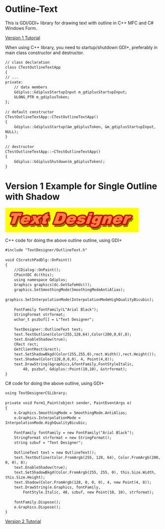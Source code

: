 # Outline-Text

This is GDI/GDI+ library for drawing text with outline in C++ MFC and C# Windows Form.

[Version 1 Tutorial](https://www.codeproject.com/Articles/42529/Outline-Text)

When using C++ library, you need to startup/shutdown GDI+, preferably in main class constructor and destructor.

```
// class declaration
class CTestOutlineTextApp
{
// ...
private:
    // data members
    Gdiplus::GdiplusStartupInput m_gdiplusStartupInput;
    ULONG_PTR m_gdiplusToken;
};

// default constructor
CTestOutlineTextApp::CTestOutlineTextApp()
{
    Gdiplus::GdiplusStartup(&m_gdiplusToken, &m_gdiplusStartupInput, NULL);
}

// destructor
CTestOutlineTextApp::~CTestOutlineTextApp()
{
    Gdiplus::GdiplusShutdown(m_gdiplusToken);
}
```

# Version 1 Example for Single Outline with Shadow

![GitHub Logo](/images/singleoutline.png)

C++ code for doing the above outline outline, using GDI+

```
#include "TextDesigner/OutlineText.h"

void CScratchPadDlg::OnPaint()
{
    //CDialog::OnPaint();
    CPaintDC dc(this);
    using namespace Gdiplus;
    Graphics graphics(dc.GetSafeHdc());
    graphics.SetSmoothingMode(SmoothingModeAntiAlias);
    graphics.SetInterpolationMode(InterpolationModeHighQualityBicubic);

    FontFamily fontFamily(L"Arial Black");
    StringFormat strformat;
    wchar_t pszbuf[] = L"Text Designer";

    TextDesigner::OutlineText text;
    text.TextOutline(Color(255,128,64),Color(200,0,0),8);
    text.EnableShadow(true);
    CRect rect;
    GetClientRect(&rect);
    text.SetShadowBkgd(Color(255,255,0),rect.Width(),rect.Height());
    text.Shadow(Color(128,0,0,0), 4, Point(4,8));
    text.DrawString(&graphics,&fontFamily,FontStyleItalic, 
        48, pszbuf, Gdiplus::Point(10,10), &strformat);
}
```

C# code for doing the above outline, using GDI+

```
using TextDesignerCSLibrary;

private void Form1_Paint(object sender, PaintEventArgs e)
{
    e.Graphics.SmoothingMode = SmoothingMode.AntiAlias;
    e.Graphics.InterpolationMode = InterpolationMode.HighQualityBicubic;

    FontFamily fontFamily = new FontFamily("Arial Black");
    StringFormat strformat = new StringFormat();
    string szbuf = "Text Designer";

    OutlineText text = new OutlineText();
    text.TextOutline(Color.FromArgb(255, 128, 64), Color.FromArgb(200, 0, 0), 8);
    text.EnableShadow(true);
    text.SetShadowBkgd(Color.FromArgb(255, 255, 0), this.Size.Width, this.Size.Height);
    text.Shadow(Color.FromArgb(128, 0, 0, 0), 4, new Point(4, 8));
    text.DrawString(e.Graphics, fontFamily,
        FontStyle.Italic, 48, szbuf, new Point(10, 10), strformat);

    fontFamily.Dispose();
    e.Graphics.Dispose();
}
```


[Version 2 Tutorial](https://www.codeproject.com/Articles/865246/Outline-Text-Part)

